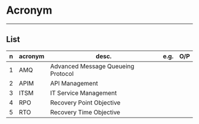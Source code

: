 # Acronym

---

## List
|n|acronym|desc.|e.g.|O/P|
|-|-------|-----|----|---|
|1|AMQ|Advanced Message Queueing Protocol|
|2|APIM|API Management|
|3|ITSM|IT Service Management|
|4|RPO|Recovery Point Objective|
|5|RTO|Recovery Time Objective|
